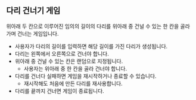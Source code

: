 ## 다리 건너기 게임
위아래 두 칸으로 이루어진 임의의 길이의 다리를 위아래 중 건널 수 있는 한 칸을 골라가며 건너는 게임입니다. 
* 사용자가 다리의 길이를 입력하면 해당 길이를 가진 다리가 생성됩니다.
* 다리는 왼쪽에서 오른쪽으로 건너야 합니다.
* 위아래 중 건널 수 있는 칸은 랜덤으로 지정됩니다. 
  * 사용자는 위아래 중 한 칸을 골라 건너야 합니다.
* 다리를 건너다 실패하면 게임을 재시작하거나 종료할 수 있습니다. 
  * 재시작해도 처음에 만든 다리를 재사용합니다.
* 다리를 끝까지 건너면 게임이 종료됩니다.